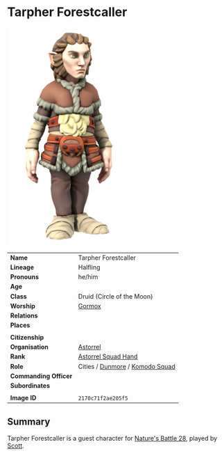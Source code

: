 # Tarpher Forestcaller

<img src="https://raw.githubusercontent.com/jesskelsall/astarus-images/main/characters/portraits/2170c71f2ae205f5.png" height="500" />

|||
| --- | --- |
| **Name** | Tarpher Forestcaller | character.3
| **Lineage** | Halfling |
| **Pronouns** | he/him |
| **Age** | |
| **Class** | Druid (Circle of the Moon) |
| **Worship** | [Gormox](../gods/deities/gormox.md) |
| **Relations** | |
| **Places** | |
|||
| **Citizenship** | |
| **Organisation** | [Astorrel](../organisations/government/astorrel/astorrel.md) |
| **Rank** | [Astorrel Squad Hand](../organisations/government/astorrel/ranks/astorrel-squad-hand.md) |
| **Role** | Cities / [Dunmore](../places/cities/dunmore.md) / [Komodo Squad](../organisations/government/astorrel/squads/komodo-squad.md) |
| **Commanding Officer** | |
| **Subordinates** | |
|||
| **Image ID** | `2170c71f2ae205f5` |

## Summary

Tarpher Forestcaller is a guest character for [Nature's Battle 28](../storylines/ended/natures-battle-28.md), played by [Scott](../players/scott.md).
